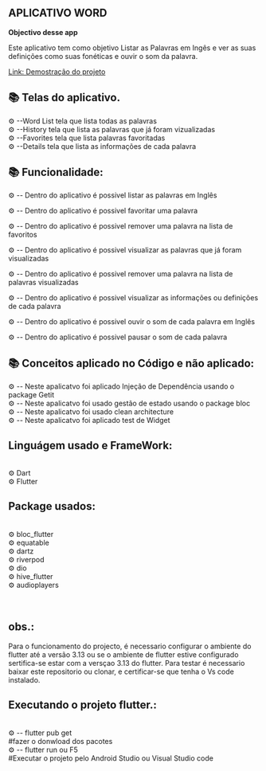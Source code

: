 ## APLICATIVO WORD


<b>Objectivo desse app </b>   

<p> Este aplicativo  tem como objetivo Listar as Palavras em Ingês e ver as suas definições como suas fonéticas e ouvir o som da palavra.

<a href= "https://www.loom.com/share/e148936d884a42fbaf621593e87a38c8" > 
 <p> Link: Demostração do projeto</p>
</a>




## 📚 Telas do aplicativo.

 ⚙ --Word List tela que  lista todas as palavras <br>
 ⚙ --History  tela que lista as palavras que já foram vizualizadas  <br>
 ⚙ --Favorites tela que lista palavras favoritadas  <br>
 ⚙ --Details tela que lista as informações de cada palavra  <br>

## 📚  Funcionalidade:

 ⚙ -- Dentro do aplicativo é possivel listar as palavras  em Inglês <br>

 ⚙ -- Dentro do aplicativo é possivel favoritar uma palavra<br>

 ⚙ -- Dentro do aplicativo é possivel remover  uma palavra na lista de favoritos <br>

 ⚙ -- Dentro do aplicativo é possivel visualizar as palavras que já foram visualizadas<br>

 ⚙ -- Dentro do aplicativo é possivel remover uma palavra na lista  de palavras visualizadas <br>

 ⚙ -- Dentro do aplicativo é possivel visualizar as informações ou definições de cada palavra <br>

 ⚙ -- Dentro do aplicativo é possivel  ouvir o som de cada palavra em Inglês <br>

 ⚙ -- Dentro do aplicativo é possivel pausar o som de cada palavra <br>

## 📚  Conceitos aplicado no Código  e não aplicado:

 ⚙ -- Neste apalicatvo foi aplicado Injeção de Dependência usando o package Getit<br>
 ⚙ -- Neste apalicatvo foi usado gestão de estado usando o package bloc<br>
 ⚙ -- Neste apalicatvo foi usado clean architecture <br>
 ⚙ -- Neste apalicatvo foi aplicado test de Widget <br>


## Linguágem usado e FrameWork:

<br>
⚙ Dart <br>
⚙ Flutter <br>  

## Package usados:

<br>
⚙ bloc_flutter<br>  
⚙ equatable <br>
⚙ dartz <br>
⚙ riverpod <br>
⚙ dio <br>
⚙ hive_flutter <br>
⚙ audioplayers <br>
<br>

<br>

 ## obs.:
  Para o funcionamento do projecto, é necessario  configurar o ambiente do flutter até a versão 3.13 ou se o ambiente de flutter  estive configurado  sertifica-se estar com a versçao 3.13 do flutter. Para testar é necessario baixar este repositorio ou clonar, e certificar-se que tenha o Vs code instalado.

## Executando o projeto flutter.:
 <br>
 ⚙ -- flutter pub get <br>
 #fazer o donwload dos pacotes <br>
 ⚙ -- flutter run ou F5 <br>
 #Executar o projeto pelo Android Studio ou Visual Studio code <br>
 



 

